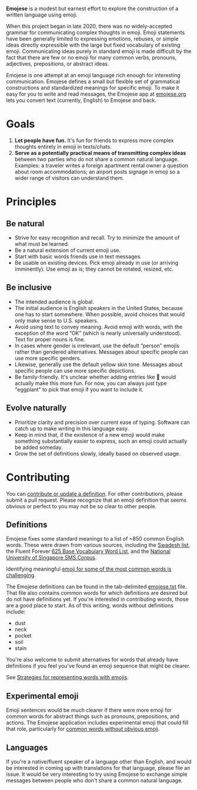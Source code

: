 **Emojese** is a modest but earnest effort to explore the construction of a written language using emoji.

When this project began in late 2020, there was no widely-accepted grammar for communicating complex thoughts in emoji. Emoji statements have been generally limited to expressing emotions, rebuses, or simple ideas directly expressible with the large but fixed vocabulary of existing emoji. Communicating ideas purely in standard emoji is made difficult by the fact that there are few or no emoji for many common verbs, pronouns, adjectives, prepositions, or abstract ideas.

Emojese is one attempt at an emoji language rich enough for interesting communication. Emojese defines a small but flexible set of grammatical constructions and standardized meanings for specific emoji. To make it easy for you to write and read messages, the Emojese app at [emojese.org](https://emojese.org) lets you convert text (currently, English) to Emojese and back.

# Goals

1. **Let people have fun.** It's fun for friends to express more complex thoughts entirely in emoji in texts/chats.
2. **Serve as a potentially practical means of transmitting complex ideas** between two parties who do not share a common natural language. Examples: a traveler writes a foreign apartment rental owner a question about room accommodations; an airport posts signage in emoji so a wider range of visitors can understand them.

# Principles

## Be natural

- Strive for easy recognition and recall. Try to minimize the amount of what must be learned.
- Be a natural extension of current emoji use.
- Start with basic words friends use in text messages.
- Be usable on existing devices. Pick emoji already in use (or arriving imminently). Use emoji as is; they cannot be rotated, resized, etc.

## Be inclusive

- The intended audience is global.
- The initial audience is English speakers in the United States, because one has to start somewhere. When possible, avoid choices that would only make sense to U.S. speakers.
- Avoid using text to convey meaning. Avoid emoji with words, with the exception of the word “OK” (which is nearly universally understood). Text for proper nouns is fine.
- In cases where gender is irrelevant, use the default “person” emojis rather than gendered alternatives. Messages about specific people can use more specific genders.
- Likewise, generally use the default yellow skin tone. Messages about specific people can use more specific depictions.
- Be family-friendly. It's unclear whether adding entries like 🍆 would actually make this more fun. For now, you can always just type "eggplant" to pick that emoji if you want to include it.

## Evolve naturally

- Prioritize clarity and precision over current ease of typing. Software can catch up to make writing in this language easy.
- Keep in mind that, if the existence of a new emoji would make something substantially easier to express, such an emoji could actually be added someday.
- Grow the set of definitions slowly, ideally based on observed usage.

# Contributing

You can [contribute or update a definition](https://docs.google.com/forms/d/1-TFomAkbYQyJSD6b-8vi-jDbahqxcg53DqtLmdo940A/). For other contributions, please submit a pull request. Please recognize that an emoji definition that seems obvious or perfect to you may not be so clear to other people.

## Definitions

Emojese fixes some standard meanings to a list of ~850 common English words. These were drawn from various sources, including the [Swadesh list](https://en.wikipedia.org/wiki/Swadesh_list), the Fluent Forever [625 Base Vocabulary Word List](https://fluent-forever.com/wp-content/uploads/2014/05/625-List-Alphabetical.pdf), and the [National University of Singapore SMS Corpus](https://scholarbank.nus.edu.sg/handle/10635/137343).

Identifying meaningful [emoji for some of the most common words is challenging](docs/Challenges.md).

The Emojese definitions can be found in the tab-delimited [emojese.txt](./data/emojese.txt) file. That file also contains common words for which definitions are desired but do not have definitions yet. If you're interested in contributing words, those are a good place to start. As of this writing, words without definitions include:

- dust
- neck
- pocket
- soil
- stain

You're also welcome to submit alternatives for words that already have definitions if you feel you've found an emoji sequence that might be clearer.

See [Strategies for representing words with emojis](docs/Strategies.md).

## Experimental emoji

Emoji sentences would be much clearer if there were more emoji for common words for abstract things such as pronouns, prepositions, and actions. The Emojese application includes experimental emoji that could fill that role, particularly
for <a href="https://docs.google.com/document/d/1Lkfpwm_BLYZiUEgtFUQ6OXYiLGlM9Jo8j44sR58Xn_I/edit">common words without obvious emoji</a>.

## Languages

If you're a native/fluent speaker of a language other than English, and would be interested in coming up with translations for that language, please file an issue. It would be very interesting to try using Emojese to exchange simple messages between people who don't share a common natural language.
